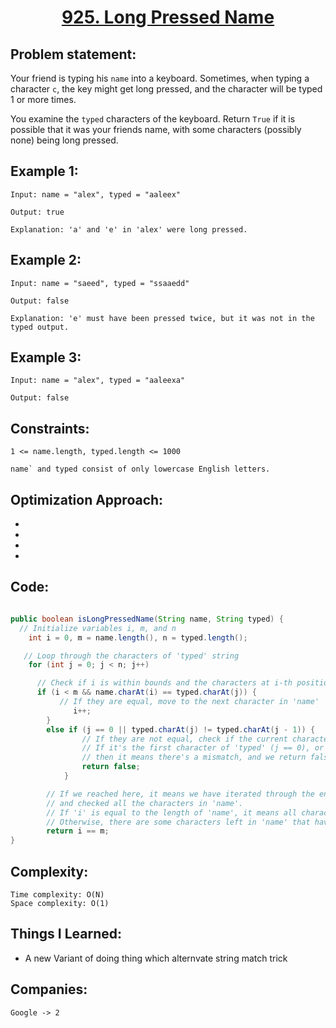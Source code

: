 <h1 align="center"><a href="https://leetcode.com/problems/long-pressed-name/" target="_blank">925. Long Pressed Name</a></h1>

## Problem statement:
Your friend is typing his `name` into a keyboard. Sometimes, when typing a character `c`, the key might get long pressed, and the character will be typed 1 or more times.

You examine the `typed` characters of the keyboard. Return `True` if it is possible that it was your friends name, with some characters (possibly none) being long pressed.


## Example 1:

```
Input: name = "alex", typed = "aaleex"

Output: true

Explanation: 'a' and 'e' in 'alex' were long pressed.
```

## Example 2:

```
Input: name = "saeed", typed = "ssaaedd"

Output: false

Explanation: 'e' must have been pressed twice, but it was not in the typed output.
```


## Example 3:

```
Input: name = "alex", typed = "aaleexa"

Output: false
```


## Constraints:

```
1 <= name.length, typed.length <= 1000

name` and typed consist of only lowercase English letters.
```


 

## Optimization Approach:

- 
  
- 
  
-
  
- 



## Code: 

```java

public boolean isLongPressedName(String name, String typed) {
  // Initialize variables i, m, and n
    int i = 0, m = name.length(), n = typed.length();

   // Loop through the characters of 'typed' string
    for (int j = 0; j < n; j++)

      // Check if i is within bounds and the characters at i-th position in 'name' and 'typed' are equal
      if (i < m && name.charAt(i) == typed.charAt(j)) {
           // If they are equal, move to the next character in 'name'
              i++;
        }
        else if (j == 0 || typed.charAt(j) != typed.charAt(j - 1)) {
                // If they are not equal, check if the current character is different from the previous character in 'typed'
                // If it's the first character of 'typed' (j == 0), or the current character is not equal to the previous one,
                // then it means there's a mismatch, and we return false.
                return false;
            }

        // If we reached here, it means we have iterated through the entire 'typed' string
        // and checked all the characters in 'name'.
        // If 'i' is equal to the length of 'name', it means all characters in 'name' have been matched in 'typed'.
        // Otherwise, there are some characters left in 'name' that have not been matched, so we return false.
        return i == m;
}


```







## Complexity:

```
Time complexity: O(N)
Space complexity: O(1)
```

## Things I Learned:

- A new Variant of doing thing which alternvate string match trick
  


## Companies:

```
Google -> 2
```





